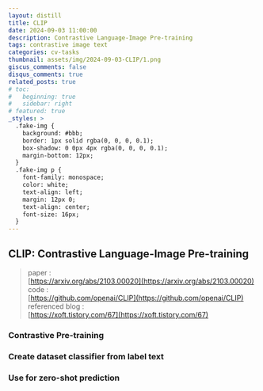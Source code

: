 ```yaml
---
layout: distill
title: CLIP
date: 2024-09-03 11:00:00
description: Contrastive Language-Image Pre-training
tags: contrastive image text
categories: cv-tasks
thumbnail: assets/img/2024-09-03-CLIP/1.png
giscus_comments: false
disqus_comments: true
related_posts: true
# toc:
#   beginning: true
#   sidebar: right
# featured: true
_styles: >
  .fake-img {
    background: #bbb;
    border: 1px solid rgba(0, 0, 0, 0.1);
    box-shadow: 0 0px 4px rgba(0, 0, 0, 0.1);
    margin-bottom: 12px;
  }
  .fake-img p {
    font-family: monospace;
    color: white;
    text-align: left;
    margin: 12px 0;
    text-align: center;
    font-size: 16px;
  }
---
```


## CLIP: Contrastive Language-Image Pre-training

> paper :  
[https://arxiv.org/abs/2103.00020](https://arxiv.org/abs/2103.00020)  
code :  
[https://github.com/openai/CLIP](https://github.com/openai/CLIP)  
referenced blog :  
[https://xoft.tistory.com/67](https://xoft.tistory.com/67)

### Contrastive Pre-training

### Create dataset classifier from label text

### Use for zero-shot prediction